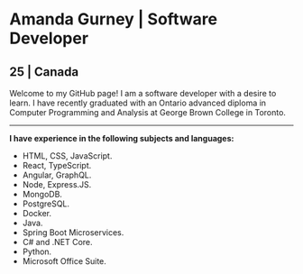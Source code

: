 <h1>Amanda Gurney | Software Developer</h1>
<h2>25 | Canada</h2>
Welcome to my GitHub page! I am a software developer with a desire to learn. I have recently graduated with an Ontario advanced diploma in Computer Programming and Analysis at George Brown College in Toronto.

<hr />

**I have experience in the following subjects and languages:**
- HTML, CSS, JavaScript.
- React, TypeScript.
- Angular, GraphQL.
- Node, Express.JS.
- MongoDB.
- PostgreSQL.
- Docker.
- Java.
- Spring Boot Microservices.
- C# and .NET Core.
- Python.
- Microsoft Office Suite.
  
<!--
**TheGeneralJay/TheGeneralJay** is a ✨ _special_ ✨ repository because its `README.md` (this file) appears on your GitHub profile.

Here are some ideas to get you started:

- 🔭 I’m currently working on ...
- 🌱 I’m currently learning ...
- 👯 I’m looking to collaborate on ...
- 🤔 I’m looking for help with ...
- 💬 Ask me about ...
- 📫 How to reach me: ...
- 😄 Pronouns: ...
- ⚡ Fun fact: ...
-->
